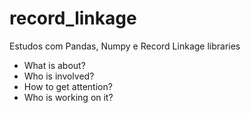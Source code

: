 # record_linkage
Estudos com Pandas, Numpy e Record Linkage libraries

- What is about?
- Who is involved?
- How to get attention?
- Who is working on it?
